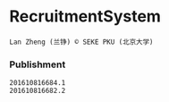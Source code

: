 # RecruitmentSystem
	Lan Zheng (兰铮) © SEKE PKU (北京大学)
### Publishment
	201610816684.1
	201610816682.2
